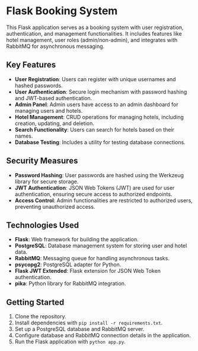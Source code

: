 # Flask Booking System

This Flask application serves as a booking system with user registration, authentication, and management functionalities. It includes features like hotel management, user roles (admin/non-admin), and integrates with RabbitMQ for asynchronous messaging.

## Key Features

- **User Registration**: Users can register with unique usernames and hashed passwords.
- **User Authentication**: Secure login mechanism with password hashing and JWT-based authentication.
- **Admin Panel**: Admin users have access to an admin dashboard for managing users and hotels.
- **Hotel Management**: CRUD operations for managing hotels, including creation, updating, and deletion.
- **Search Functionality**: Users can search for hotels based on their names.
- **Database Testing**: Includes a utility for testing database connections.

## Security Measures

- **Password Hashing**: User passwords are hashed using the Werkzeug library for secure storage.
- **JWT Authentication**: JSON Web Tokens (JWT) are used for user authentication, ensuring secure access to authorized endpoints.
- **Access Control**: Admin functionalities are restricted to authorized users, preventing unauthorized access.

## Technologies Used

- **Flask**: Web framework for building the application.
- **PostgreSQL**: Database management system for storing user and hotel data.
- **RabbitMQ**: Messaging queue for handling asynchronous tasks.
- **psycopg2**: PostgreSQL adapter for Python.
- **Flask JWT Extended**: Flask extension for JSON Web Token authentication.
- **pika**: Python library for RabbitMQ integration.

## Getting Started

1. Clone the repository.
2. Install dependencies with `pip install -r requirements.txt`.
3. Set up a PostgreSQL database and RabbitMQ server.
4. Configure database and RabbitMQ connection details in the application.
5. Run the Flask application with `python app.py`.
